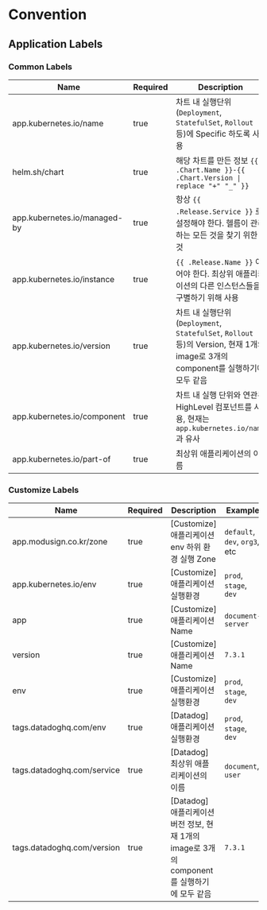 # Convention

## Application Labels

### Common Labels

| Name | Required | Description | Example |
| ---- | ------ | --- | --- |
| app.kubernetes.io/name | true | 차트 내 실행단위(`Deployment`, `StatefulSet`, `Rollout` 등)에 Specific 하도록 사용 | `document-server`, `document-worker`, `document-scheduler` |
| helm.sh/chart | true | 해당 차트를 만든 정보 `{{ .Chart.Name }}-{{ .Chart.Version \| replace "+" "_" }}` | `application-template-1.3.0` |
| app.kubernetes.io/managed-by | true | 항상 `{{ .Release.Service }}` 로 설정해야 한다. 헬름이 관리하는 모든 것을 찾기 위한 것| `Helm` |
| app.kubernetes.io/instance | true | `{{ .Release.Name }}` 이어야 한다. 최상위 애플리케이션의 다른 인스턴스들을 구별하기 위해 사용 | `document`, `user` |
| app.kubernetes.io/version | true | 차트 내 실행단위(`Deployment`, `StatefulSet`, `Rollout` 등)의 Version, 현재 1개의 image로 3개의 component를 실행하기에 모두 같음 | `7.3.1` |
| app.kubernetes.io/component | true | 차트 내 실행 단위와 연관된 HighLevel 컴포넌트를 사용, 현재는 `app.kubernetes.io/name`과 유사 | `server`, `scheduler`, `worker` |
| app.kubernetes.io/part-of | true | 최상위 애플리케이션의 이름 | `document`, `user` |

### Customize Labels

| Name | Required | Description | Example |
| ---- | ------ | --- | --- |
| app.modusign.co.kr/zone | true | [Customize] 애플리케이션 env 하위 환경 실행 Zone | `default`, `dev`, `org3`, etc |
| app.kubernetes.io/env | true | [Customize] 애플리케이션 실행환경 | `prod`, `stage`, `dev` |
| app | true | [Customize] 애플리케이션 Name | `document-server` |
| version | true | [Customize] 애플리케이션 Name | `7.3.1` |
| env | true | [Customize] 애플리케이션 실행환경 | `prod`, `stage`, `dev` |
| tags.datadoghq.com/env | true | [Datadog] 애플리케이션 실행환경 | `prod`, `stage`, `dev` |
| tags.datadoghq.com/service | true | [Datadog] 최상위 애플리케이션의 이름 | `document`, `user` |
| tags.datadoghq.com/version | true | [Datadog] 애플리케이션 버전 정보, 현재 1개의 image로 3개의 component를 실행하기에 모두 같음 | `7.3.1` |
